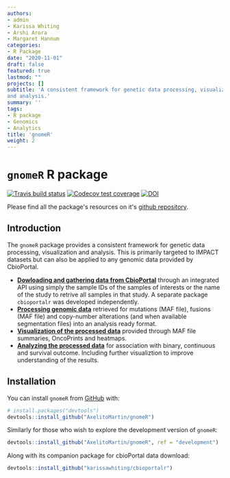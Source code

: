 ```yaml
---
authors:
- admin
- Karissa Whiting
- Arshi Arora
- Margaret Hannum
categories:
- R Package
date: "2020-11-01"
draft: false
featured: true
lastmod: ""
projects: []
subtitle: 'A consistent framework for genetic data processing, visualization
and analysis.'
summary: ''
tags:
- R package
- Genomics
- Analytics
title: 'gnomeR'
weight: 2
---
```



# `gnomeR` R package

<!-- badges: start -->

[![Travis build
status](https://travis-ci.com/AxelitoMartin/gnomeR.svg?branch=development)](https://travis-ci.org/AxelitoMartin/gnomeR)
[![Codecov test
coverage](https://codecov.io/gh/AxelitoMartin/gnomeR/branch/development/graph/badge.svg)](https://codecov.io/gh/AxelitoMartin/gnomeR?branch=development)
[![DOI](https://zenodo.org/badge/DOI/10.5281/zenodo.4171636.svg)](https://doi.org/10.5281/zenodo.4171636)
<!-- badges: end -->

Please find all the package's resources on it's [github repository](https://axelitomartin.github.io/OncoCast).

## Introduction

The `gnomeR` package provides a consistent framework for genetic data
processing, visualization and analysis. This is primarily targeted to
IMPACT datasets but can also be applied to any genomic data provided by
CbioPortal.

  - [**Dowloading and gathering data from
    CbioPortal**](https://github.com/karissawhiting/cbioportalr) through
    an integrated API using simply the sample IDs of the samples of
    interests or the name of the study to retrive all samples in that
    study. A separate package `cbioportalr` was developed independently.
  - [**Processing genomic
    data**](https://axelitomartin.github.io/gnomeR/articles/Data-processing.html)
    retrieved for mutations (MAF file), fusions (MAF file) and
    copy-number alterations (and when available segmentation files) into
    an analysis ready format.
  - [**Visualization of the processed
    data**](https://axelitomartin.github.io/gnomeR/articles/Visualizations.html)
    provided through MAF file summaries, OncoPrints and heatmaps.
  - [**Analyzing the processed
    data**](https://axelitomartin.github.io/gnomeR/articles/Analizing-genomic-data.html)
    for association with binary, continuous and survival outcome.
    Including further visualiztion to improve understanding of the
    results.

## Installation

You can install `gnomeR` from [GitHub](https://github.com/) with:

``` r
# install.packages("devtools")
devtools::install_github("AxelitoMartin/gnomeR")
```

Similarly for those who wish to explore the development version of
`gnomeR`:

``` r
devtools::install_github("AxelitoMartin/gnomeR", ref = "development")
```

Along with its companion package for cbioPortal data download:

``` r
devtools::install_github("karissawhiting/cbioportalr")
```
